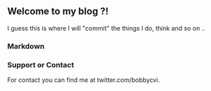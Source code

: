 ## Welcome to my blog ?!

I guess this is where I will "commit" the things I do, think and so on ..
### Markdown

### Support or Contact

For contact you can find me at twitter.com/bobbycvi.
